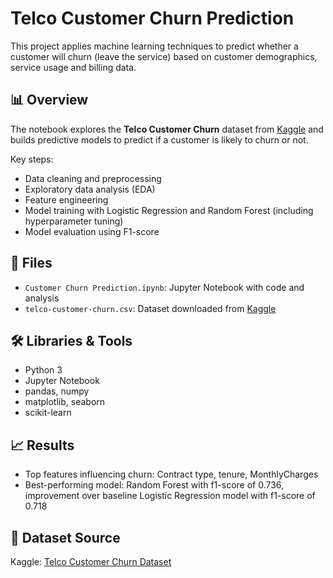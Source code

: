 # Telco Customer Churn Prediction

This project applies machine learning techniques to predict whether a customer will churn (leave the service) based on customer demographics, service usage and billing data.

## 📊 Overview

The notebook explores the **Telco Customer Churn** dataset from [Kaggle](https://www.kaggle.com/datasets/blastchar/telco-customer-churn) and builds predictive models to predict if a customer is likely to churn or not.

Key steps:
- Data cleaning and preprocessing
- Exploratory data analysis (EDA)
- Feature engineering
- Model training with Logistic Regression and Random Forest (including hyperparameter tuning)
- Model evaluation using F1-score

## 📁 Files

- `Customer Churn Prediction.ipynb`: Jupyter Notebook with code and analysis
- `telco-customer-churn.csv`: Dataset downloaded from [Kaggle](https://www.kaggle.com/datasets/blastchar/telco-customer-churn)

## 🛠️ Libraries & Tools

- Python 3
- Jupyter Notebook
- pandas, numpy
- matplotlib, seaborn
- scikit-learn

## 📈 Results

- Top features influencing churn: Contract type, tenure, MonthlyCharges
- Best-performing model: Random Forest with f1-score of 0.736, improvement over baseline Logistic Regression model with f1-score of 0.718


## 🔗 Dataset Source

Kaggle: [Telco Customer Churn Dataset](https://www.kaggle.com/datasets/blastchar/telco-customer-churn)
